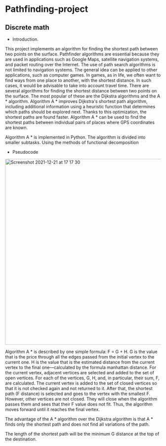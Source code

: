 # Pathfinding-project
## Discrete math


* Introduction.


This project implements an algorithm for finding the shortest path between two points on the surface.
Pathfinder algorithms are essential because they are used in applications such as Google Maps, satellite navigation systems, and packet routing over the Internet. The use of path search algorithms is not limited to navigation systems. The general idea can be applied to other applications, such as computer games. In games, as in life, we often want to find ways from one place to another, with the shortest distance. In such cases, it would be advisable to take into account travel time. There are several algorithms for finding the shortest distance between two points on the surface. The most popular of these are the Dijkstra algorithms and the A * algorithm. Algorithm A * improves Dijkstra's shortest path algorithm, including additional information using a heuristic function that determines which paths should be explored next. Thanks to this optimization, the shortest paths are found faster. Algorithm A * can be used to find the shortest paths between individual pairs of places where GPS coordinates are known.

Algorithm A * is implemented in Python. The algorithm is divided into smaller subtasks. Using the methods of functional decomposition

* Pseudocode


<img width="601" alt="Screenshot 2021-12-21 at 17 17 30" src="https://user-images.githubusercontent.com/91616807/146954037-671b2b6e-fd20-433e-a9ef-d2e8f4c11c21.png">

Algorithm A * is described by one simple formula: F = G + H.
G is the value that is the price through all the edges passed from the initial vertex to the current one.
H is the value that is the estimated distance from the current vertex to the final one—calculated by the formula manhattan distance.
For the current vertex, adjacent vertices are selected and added to the set of open vertices. For each of the vertices, G, H, and, in particular, their sum, F, are calculated. The current vertex is added to the set of closed vertices so that it is not checked again and not returned to it.
After that, the shortest path (F distance) is selected and goes to the vertex with the smallest F. However, other vertices are not closed. They will close when the algorithm passes them and sees that their F value does not fit. Thus, the algorithm moves forward until it reaches the final vertex.

The advantage of the A * algorithm over the Dijkstra algorithm is that A * finds only the shortest path and does not find all variations of the path.

The length of the shortest path will be the minimum G distance at the top of the destination.
